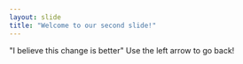 ```yaml
---
layout: slide
title: "Welcome to our second slide!"
---
```

"I believe this change is better"
Use the left arrow to go back!
